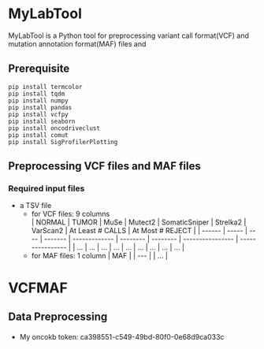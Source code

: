 # MyLabTool
MyLabTool is a Python tool for preprocessing variant call format(VCF) and mutation annotation format(MAF) files and 

## Prerequisite
```shell
pip install termcolor
pip install tqdm
pip install numpy
pip install pandas
pip install vcfpy
pip install seaborn
pip install oncodriveclust
pip install comut
pip install SigProfilerPlotting
```
## Preprocessing VCF files and MAF files
### Required input files
* a TSV file
   * for VCF files: 9 columns					
| NORMAL | TUMOR | MuSe | Mutect2 | SomaticSniper | Strelka2 | VarScan2 | At Least # CALLS | At Most # REJECT |
| ------ | ----- | ---- | ------- | ------------- | -------- | -------- | ---------------- | ---------------- |
| ...    | ...   | ...  | ...     | ...           | ...      | ...      | ...              | ...              |
  * for MAF files: 1 column 
| MAF |
| --- |
| ... |




# VCFMAF

## Data Preprocessing

####
* My oncokb token: ca398551-c549-49bd-80f0-0e68d9ca033c